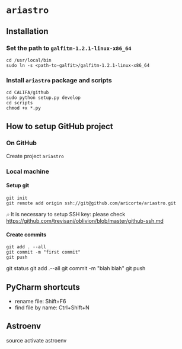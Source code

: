 # `ariastro`

## Installation



### Set the path to `galfitm-1.2.1-linux-x86_64`

```shell
cd /usr/local/bin
sudo ln -s <path-to-galfit>/galfitm-1.2.1-linux-x86_64
```

### Install `ariastro` package and scripts

```shell
cd CALIFA/github
sudo python setup.py develop
cd scripts
chmod +x *.py
```



## How to setup GitHub project

### On GitHub

Create project `ariastro`

### Local machine

#### Setup git 

```shell
git init
git remote add origin ssh://git@github.com/aricorte/ariastro.git
```

:notes: It is necessary to setup SSH key: please check https://github.com/trevisanj/oblivion/blob/master/github-ssh.md

#### Create commits 

```
git add . --all
git commit -m "first commit"
git push
```
git status
git add .--all
git commit -m "blah blah"
git push

## PyCharm shortcuts

  - rename file: Shift+F6
  - find file by name: Ctrl+Shift+N

## Astroenv
  
   source activate astroenv